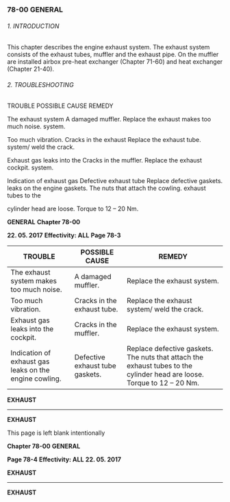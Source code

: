 ### 78-00 GENERAL

###### 1. INTRODUCTION
This chapter describes the engine exhaust system. The exhaust system consists of
the exhaust tubes, muffler and the exhaust pipe. On the muffler are installed airbox
pre-heat exchanger (Chapter 71-60) and heat exchanger (Chapter 21-40).

###### 2. TROUBLESHOOTING

TROUBLE POSSIBLE CAUSE REMEDY

The exhaust system A damaged muffler. Replace the exhaust
makes too much noise. system.

Too much vibration. Cracks in the exhaust Replace the exhaust
tube. system/ weld the crack.

Exhaust gas leaks into the Cracks in the muffler. Replace the exhaust
cockpit. system.

Indication of exhaust gas Defective exhaust tube Replace defective gaskets.
leaks on the engine gaskets. The nuts that attach the
cowling. exhaust tubes to the

cylinder head are loose.
Torque to 12 – 20 Nm.

**GENERAL** **Chapter 78-00**

**22. 05. 2017** **Effectivity: ALL** **Page 78-3**

|TROUBLE|POSSIBLE CAUSE|REMEDY|
|---|---|---|
|The exhaust system makes too much noise.|A damaged muffler.|Replace the exhaust system.|
|Too much vibration.|Cracks in the exhaust tube.|Replace the exhaust system/ weld the crack.|
|Exhaust gas leaks into the cockpit.|Cracks in the muffler.|Replace the exhaust system.|
|Indication of exhaust gas leaks on the engine cowling.|Defective exhaust tube gaskets.|Replace defective gaskets. The nuts that attach the exhaust tubes to the cylinder head are loose. Torque to 12 – 20 Nm.|


**EXHAUST**


-----

**EXHAUST**

This page is left blank intentionally

**Chapter 78-00** **GENERAL**

**Page 78-4** **Effectivity: ALL** **22. 05. 2017**


**EXHAUST**


-----

**EXHAUST**

